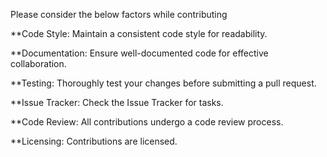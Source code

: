 Please consider the below factors while contributing

**Code Style:
Maintain a consistent code style for readability.

**Documentation:
Ensure well-documented code for effective collaboration.

**Testing:
Thoroughly test your changes before submitting a pull request.

**Issue Tracker:
Check the Issue Tracker for tasks.

**Code Review:
All contributions undergo a code review process.

**Licensing:
Contributions are licensed.
